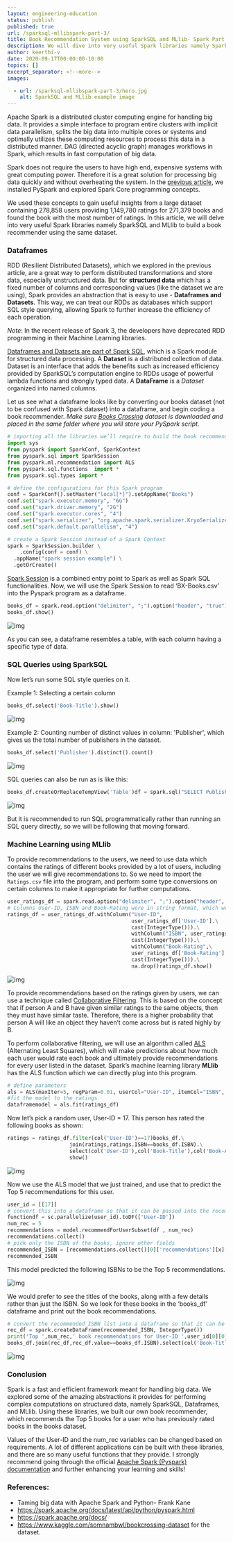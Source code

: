 ```yaml
---
layout: engineering-education
status: publish
published: true
url: /sparksql-mllibspark-part-3/
title: Book Recommendation System using SparkSQL and MLlib- Spark Part 3
description: We will dive into very useful Spark libraries namely SparkSQL and MLlib to build a book recommender using the same dataset from our previous PySpark article.
author: keerthi-v
date: 2020-09-17T00:00:00-10:00
topics: []
excerpt_separator: <!--more-->
images:

  - url: /sparksql-mllibspark-part-3/hero.jpg
    alt: SparkSQL and MLlib example image
---
```

Apache Spark is a distributed cluster computing engine for handling big data. It provides a simple interface to program entire clusters with implicit data parallelism, splits the big data into multiple cores or systems and optimally utilizes these computing resources to process this data in a distributed manner. DAG (directed acyclic graph) manages workflows in Spark, which results in fast computation of big data.
<!--more-->
Spark does not require the users to have high end, expensive systems with great computing power. Therefore it is a great solution for processing big data quickly and without overheating the system.
In the [previous article](/getting-started-with-pyspark-spark-part2/), we installed PySpark and explored Spark Core programming concepts.

We used these concepts to gain useful insights from a large dataset containing 278,858 users providing 1,149,780 ratings for 271,379 books and found the book with the most number of ratings. In this article, we will delve into very useful Spark libraries namely SparkSQL and MLlib to build a book recommender using the same dataset.

### Dataframes
RDD (Resilient Distributed Datasets), which we explored in the previous article, are a great way to perform distributed transformations and store data, especially unstructured data. But for **structured data** which has a fixed number of columns and corresponding values (like the dataset we are using), Spark provides an abstraction that is easy to use - **Dataframes and Datasets**. This way, we can treat our RDDs as databases which support SQL style querying, allowing Spark to further increase the efficiency of each operation.

*Note*: In the recent release of Spark 3, the developers have deprecated RDD programming in their Machine Learning libraries.

[Dataframes and Datasets are part of Spark SQL](https://spark.apache.org/docs/latest/sql-programming-guide.html), which is a Spark module for structured data processing. A **Dataset** is a distributed collection of data. Dataset is an interface that adds the benefits such as increased efficiency provided by SparkSQL’s computation engine to RDDs usage of powerful lambda functions and strongly typed data. A **DataFrame** is a *Dataset* organized into named columns.

Let us see what a dataframe looks like by converting our books dataset (not to be confused with Spark dataset) into a dataframe, and begin coding a book recommender. *Make sure* [*Books Crossing*](https://www.kaggle.com/somnambwl/bookcrossing-dataset) *dataset is downloaded and placed in the same folder where you will store your PySpark script.*

```Python
# importing all the libraries we’ll require to build the book recommender
import sys
from pyspark import SparkConf, SparkContext
from pyspark.sql import SparkSession
from pyspark.ml.recommendation import ALS
from pyspark.sql.functions  import *
from pyspark.sql.types import *

# define the configurations for this Spark program
conf = SparkConf().setMaster("local[*]").setAppName("Books")
conf.set("spark.executor.memory", "6G")
conf.set("spark.driver.memory", "2G")
conf.set("spark.executor.cores", "4")
conf.set("spark.serializer", "org.apache.spark.serializer.KryoSerializer")
conf.set("spark.default.parallelism", "4")

# create a Spark Session instead of a Spark Context
spark = SparkSession.builder \
    .config(conf = conf) \
  .appName("spark session example") \
  .getOrCreate()
```

[Spark Session](https://medium.com/@achilleus/spark-session-10d0d66d1d24) is a combined entry point to Spark as well as Spark SQL functionalities. Now, we will use the Spark Session to read ‘BX-Books.csv’ into the Pyspark program as a dataframe.

```Python
books_df = spark.read.option("delimiter", ";").option("header", "true").csv('./Dataset/Books.csv')
books_df.show()
```

![img](/sparksql-mllibspark-part-3/books_df.png)


As you can see, a dataframe resembles a table, with each column having a specific type of data.

### SQL Queries using SparkSQL
Now let’s run some SQL style queries on it.

Example 1:  Selecting a certain column

```Python
books_df.select('Book-Title').show()
```

![img](/sparksql-mllibspark-part-3/select.png)

Example 2: Counting number of distinct values in column: 'Publisher', which gives us the total number of publishers in the dataset.

```Python
books_df.select('Publisher').distinct().count()
```

![img](/sparksql-mllibspark-part-3/distinct.png)

SQL queries can also be run as is like this:

```Python
books_df.createOrReplaceTempView('Table')df = spark.sql("SELECT Publisher from Table")df.show()
```

![img](/sparksql-mllibspark-part-3/sql.png)

But it is recommended to run SQL programmatically rather than running an SQL query directly, so we will be following that moving forward.

### Machine Learning using MLlib
To provide recommendations to the users, we need to use data which contains the ratings of different books provided by a lot of users, including the user we will give recommendations to. So we need to import the `Ratings.csv` file into the program, and perform some type conversions on certain columns to make it appropriate for further computations.

```Python
user_ratings_df = spark.read.option("delimiter", ";").option("header", "true").csv('./Dataset/Ratings.csv')
# Columns User-ID, ISBN and Book-Rating were in string format, which we convert to int
ratings_df = user_ratings_df.withColumn("User-ID",
                                        user_ratings_df['User-ID'].\
                                        cast(IntegerType())).\
										withColumn("ISBN", user_ratings_df['ISBN'].\
           								cast(IntegerType())).\
    									withColumn("Book-Rating",\
                                        user_ratings_df['Book-Rating'].\
                                  		cast(IntegerType())).\
        								na.drop()ratings_df.show()

```

![img](/sparksql-mllibspark-part-3/ratings.png)

To provide recommendations based on the ratings given by users, we can use a technique called [Collaborative Filtering](https://en.wikipedia.org/wiki/Collaborative_filtering). This is based on the concept that if person A and B have given similar ratings to the same objects, then they must have similar taste. Therefore, there is a higher probability that person A will like an object they haven’t come across but is rated highly by B.

To perform collaborative filtering, we will use an algorithm called [ALS](https://datasciencemadesimpler.wordpress.com/tag/alternating-least-squares/) (Alternating Least Squares), which will make predictions about how much each user would rate each book and ultimately provide recommendations for every user listed in the dataset. Spark’s machine learning library **MLlib** has the ALS function which we can directly plug into this program.

```Python
# define parameters
als = ALS(maxIter=5, regParam=0.01, userCol="User-ID", itemCol="ISBN", ratingCol="Book-Rating",coldStartStrategy="drop")
#fit the model to the ratings
dataframemodel = als.fit(ratings_df)
```


Now let’s pick a random user, User-ID = 17. This person has rated the following books as shown:

```Python
ratings = ratings_df.filter(col('User-ID')==17)books_df.\
					join(ratings,ratings.ISBN==books_df.ISBN).\
    				select(col('User-ID'),col('Book-Title'),col('Book-Author'),col('Year-Of-Publication'),col('Book-Rating')).\
        			show()
```

![img](/sparksql-mllibspark-part-3/user-rating.png)

Now we use the ALS model that we just trained, and use that to predict the Top 5 recommendations for this user.

```Python
user_id = [[17]]
# convert this into a dataframe so that it can be passed into the recommendForUserSubset
functiondf = sc.parallelize(user_id).toDF(['User-ID'])
num_rec = 5
recommendations = model.recommendForUserSubset(df , num_rec)
recommendations.collect()
# pick only the ISBN of the books, ignore other fields
recommended_ISBN = [recommendations.collect()[0]['recommendations'][x]['ISBN'] for x in range(0,num_rec)]
recommended_ISBN
```

This model predicted the following ISBNs to be the Top 5 recommendations.

![img](/sparksql-mllibspark-part-3/recommendisbn.png)

We would prefer to see the titles of the books, along with a few details rather than just the ISBN. So we look for these books in the ‘books_df’ dataframe and print out the book recommendations.

```Python
# convert the recommended_ISBN list into a dataframe so that it can be joined with books_df
rec_df = spark.createDataFrame(recommended_ISBN, IntegerType())
print('Top ',num_rec,' book recommendations for User-ID ',user_id[0][0], ' are:')
books_df.join(rec_df,rec_df.value==books_df.ISBN).select(col('Book-Title'),col('Book-Author'),col('Year-Of-Publication')).show()
```


![img](/sparksql-mllibspark-part-3/join.png)

### Conclusion
Spark is a fast and efficient framework meant for handling big data. We explored some of the amazing abstractions it provides for performing complex computations on structured data, namely SparkSQL, Dataframes, and MLlib. Using these libraries, we built our own book recommender, which recommends the Top 5 books for a user who has previously rated books in the books dataset.

Values of the User-ID and the num_rec variables can be changed based on requirements. A lot of different applications can be built with these libraries, and there are so many useful functions that they provide. I strongly recommend going through the official [Apache Spark (Pyspark) documentation](https://spark.apache.org/docs/latest/api/python/index.html) and further enhancing your learning and skills!

### References:
- Taming big data with Apache Spark and Python- Frank Kane
- https://spark.apache.org/docs/latest/api/python/pyspark.html
- https://spark.apache.org/docs/
- https://www.kaggle.com/somnambwl/bookcrossing-dataset for the dataset.
